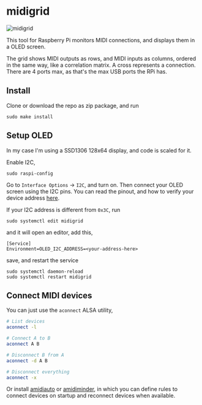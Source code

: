 # midigrid

![midigrid](https://user-images.githubusercontent.com/10843208/177895595-ab3cdf49-fa71-45f3-93fc-83accc53fa9d.png)

This tool for Raspberry Pi monitors MIDI connections, and displays them in a OLED screen.

The grid shows MIDI outputs as rows, and MIDI inputs as columns, ordered in the same way, like a correlation matrix. A cross represents a connection. There are 4 ports max, as that's the max USB ports the RPi has.

## Install
Clone or download the repo as zip package, and run
```
sudo make install
```

## Setup OLED
In my case I'm using a SSD1306 128x64 display, and code is scaled for it.

Enable I2C,

```
sudo raspi-config
```
Go to `Interface Options` -> `I2C`, and turn on. Then connect your OLED screen using the I2C pins. You can read the pinout, and how to verify your device address [here](https://pinout.xyz/pinout/i2c).

If your I2C address is different from `0x3C`, run

```
sudo systemctl edit midigrid
```
and it will open an editor, add this,

```
[Service]
Environment=OLED_I2C_ADDRESS=<your-address-here>
```
save, and restart the service

```
sudo systemctl daemon-reload
sudo systemctl restart midigrid
```

## Connect MIDI devices
You can just use the `aconnect` ALSA utility,

```bash
# List devices
aconnect -l

# Connect A to B
aconnect A B

# Disconnect B from A
aconnect -d A B

# Disconnect everything
aconnect -x
```

Or install [amidiauto](https://github.com/BlokasLabs/amidiauto) or [amidiminder](https://github.com/mzero/amidiminder), in which you can define rules to connect devices on startup and reconnect devices when available.
